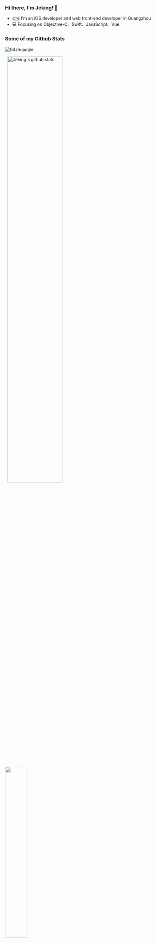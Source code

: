 ### Hi there, I'm [Jeking!](https://github.com/04zhujunjie/) 👋

- :cn: I’m an iOS developer and web front-end developer in Guangzhou
- :computer: Focusing on Objective-C、Swift、JavaScript、Vue
### Some of my Github Stats
<p align=left> <img src=https://komarev.com/ghpvc/?username=04zhujunjie&color=green alt=04zhujunjie /> </p>

<p align = "left">  
  <a href="https://github.com/anuraghazra/github-readme-stats">
  <img width = "60%" src="https://github-readme-stats.anuraghazra1.vercel.app/api?username=04zhujunjie&show_icons=true&hide=contribs&theme=radical&line_height=34" alt="Jeking's github stats" />
</a>
<!--  <img src = "https://github-readme-stats.vercel.app/api?username=04zhuijunjie&count_private=true&show_icons=true&theme=tokyonight&line_height=27">  -->
 <img width = "38%" src = "https://github-readme-stats.vercel.app/api/top-langs/?username=04zhujunjie&theme=tokyonight&langs_count=3&line_height=32"> 
</p>


<p align = "left">
<a href="https://github.com/04zhujunjie/ZJJTimeCountDown">
  <img align="center" width = "49%" src="https://github-readme-stats.vercel.app/api/pin/?username=04zhujunjie&repo=ZJJTimeCountDown&theme=tokyonight" />
</a>
<a href="https://github.com/04zhujunjie/ZJJPopup">
  <img align="center" width = "49%"  src="https://github-readme-stats.vercel.app/api/pin/?username=04zhujunjie&repo=ZJJPopup&theme=tokyonight" />
</a>
<a href="https://github.com/04zhujunjie/ZJJForm">
  <img align="center" width = "49%"  src="https://github-readme-stats.vercel.app/api/pin/?username=04zhujunjie&repo=ZJJForm&theme=tokyonight" />
</a>
<a href="https://github.com/04zhujunjie/JJFontFit">
  <img align="center" width = "49%"  src="https://github-readme-stats.vercel.app/api/pin/?username=04zhujunjie&repo=JJFontFit&theme=tokyonight" />
</a>
</p>


<!-- <p align = "center">
 <img align="center" src="https://github-profile-trophy.vercel.app/?username=04zhujunjie&theme=dracula" />
</p> -->



<!-- https://github.com/Ashutosh00710/github-readme-activity-graph -->
<p align = "left">
 <img width = "100%" src="https://activity-graph.herokuapp.com/graph?username=04zhujunjie&theme=react-dark">
</p>


